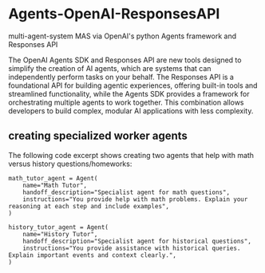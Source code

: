 # Agents-OpenAI-ResponsesAPI
multi-agent-system MAS via OpenAI's python Agents framework and Responses API

The OpenAI Agents SDK and Responses API are new tools designed to simplify the creation of AI agents, which are systems that can independently perform tasks on your behalf. The Responses API is a foundational API for building agentic experiences, offering built-in tools and streamlined functionality, while the Agents SDK provides a framework for orchestrating multiple agents to work together. This combination allows developers to build complex, modular AI applications with less complexity.


## creating specialized worker agents

The following code excerpt shows creating two agents that help with math versus history questions/homeworks:

```
math_tutor_agent = Agent(
    name="Math Tutor",
    handoff_description="Specialist agent for math questions",
    instructions="You provide help with math problems. Explain your reasoning at each step and include examples",
)

history_tutor_agent = Agent(
    name="History Tutor",
    handoff_description="Specialist agent for historical questions",
    instructions="You provide assistance with historical queries. Explain important events and context clearly.",
)

```







